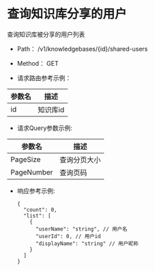 # 查询知识库分享的用户
查询知识库被分享的用户列表

- Path： /v1/knowledgebases/{id}/shared-users

- Method： GET

- 请求路由参考示例：

|参数名      |描述 |
|----------- |----------- |
|id  |知识库id |

- 请求Query参数示例:

|参数名      |描述 |
|----------- |----------- |
|PageSize  |查询分页大小 |
|PageNumber  |查询页码 |

- 响应参考示例:

  ```
  {
    "count": 0,
    "list": [
      {
        "userName": "string", // 用户名
        "userId": 0, // 用户id
        "displayName": "string" // 用户昵称
      }
    ]
  }
  ```
